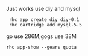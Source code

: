 Just works use diy and mysql
```
 rhc app create diy diy-0.1
 rhc cartridge add mysql-5.5
```

go use 286M,gogs use 38M
```
rhc app-show --gears quota
```
